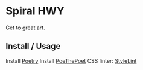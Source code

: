 # Spiral HWY

Get to great art.

## Install / Usage

Install [Poetry](https://python-poetry.org/docs/#installation)
Install [PoeThePoet](https://pipx.pypa.io/stable/)
CSS linter: [StyleLint](https://stylelint.io/user-guide/get-started)
